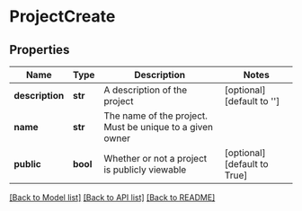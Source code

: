 # ProjectCreate

## Properties
Name | Type | Description | Notes
------------ | ------------- | ------------- | -------------
**description** | **str** | A description of the project | [optional] [default to '']
**name** | **str** | The name of the project. Must be unique to a given owner | 
**public** | **bool** | Whether or not a project is publicly viewable | [optional] [default to True]

[[Back to Model list]](../README.md#documentation-for-models) [[Back to API list]](../README.md#documentation-for-api-endpoints) [[Back to README]](../README.md)


